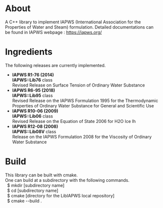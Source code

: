 # About
A C++ library to implement IAPWS (International Association for the Properties of Water and Steam) formulation.
Detailed documentations can be found in IAPWS webpage : https://iapws.org/

# Ingredients
The following releases are currently implemented.
* **IAPWS R1-76 (2014)** \
  **IAPWS::Lib76** class \
  Revised Release on Surface Tension of Ordinary Water Substance
* **IAPWS R6-95 (2018)** \
  **IAPWS::Lib95** class \
  Revised Release on the IAPWS Formulation 1995 for the Thermodynamic Properties of Ordinary Water Substance for General and Scientific Use
* **IAPWS R10-06 (2009)** \
  **IAPWS::Lib06** class \
  Revised Release on the Equation of State 2006 for H2O Ice Ih
* **IAPWS R12-08 (2008)** \
  **IAPWS::Lib08V** class \
  Release on the IAPWS Formulation 2008 for the Viscosity of Ordinary Water Substance

# Build
This library can be built with cmake. \
One can build at a subdirectory with the following commands. \
&ensp;$ mkdir [subdirectory name] \
&ensp;$ cd [subdirectory name] \
&ensp;$ cmake [directory for the LibIAPWS local repository] \
&ensp;$ cmake --build .
